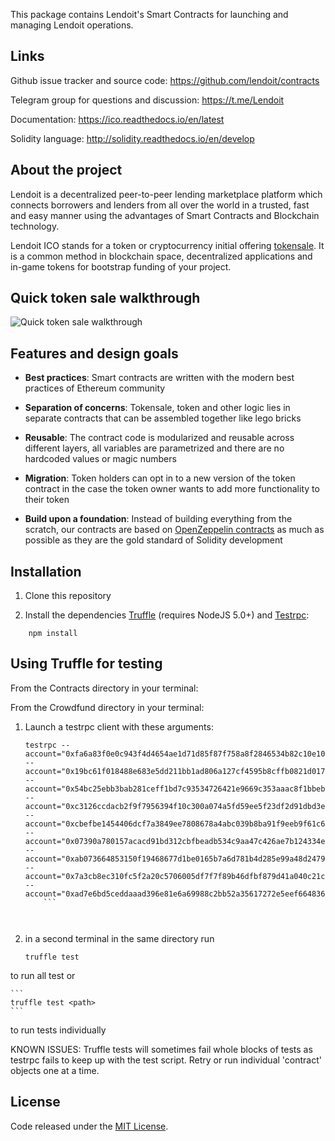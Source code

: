 This package contains Lendoit's Smart Contracts for launching and managing Lendoit operations.


## Links

Github issue tracker and source code: <https://github.com/lendoit/contracts>

Telegram group for questions and discussion: https://t.me/Lendoit

Documentation: <https://ico.readthedocs.io/en/latest>

Solidity language: http://solidity.readthedocs.io/en/develop


## About the project
Lendoit is a decentralized peer-to-peer lending marketplace platform which connects borrowers and lenders from all over the world in a trusted, fast and easy manner using the advantages of Smart Contracts and Blockchain technology. 

Lendoit ICO stands for a token or cryptocurrency initial offering [tokensale](https://tokenmarket.net/what-is/ico). It is a common method in blockchain space, decentralized applications and in-game tokens for bootstrap funding of your project.


## Quick token sale walkthrough

![Quick token sale walkthrough](https://ico.readthedocs.io/en/latest/_images/walkthrough.png)

## Features and design goals

* **Best practices**: Smart contracts are written with the modern best practices of Ethereum community

* **Separation of concerns**: Tokensale, token and other logic lies in separate contracts that can be assembled together like lego bricks

* **Reusable**: The contract code is modularized and reusable across different layers, all variables are parametrized and there are no hardcoded values or magic numbers

* **Migration**: Token holders can opt in to a new version of the token contract in the case the token owner wants to add more functionality to their token

* **Build upon a foundation**: Instead of building everything from the scratch, our contracts are based on [OpenZeppelin contracts](https://github.com/OpenZeppelin/zeppelin-solidity/) as much as possible as they are the gold standard of Solidity development

## Installation

1. Clone this repository

2. Install the dependencies [Truffle](https://github.com/ConsenSys/truffle) (requires NodeJS 5.0+) and [Testrpc](https://github.com/ethereumjs/testrpc):
```
    npm install
``` 


## Using Truffle for testing

From the Contracts directory in your terminal:

From the Crowdfund directory in your terminal:

1. Launch a testrpc client with these arguments:
    ```
    testrpc --account="0xfa6a83f0e0c943f4d4654ae1d71d85f87f758a8f2846534b82c10e1070cf2e7a,1000000000000000000000000000000000000000000000"testrpc --account="0x19bc61f018488e683e5dd211bb1ad806a127cf4595b8cffb0821d017d4dee2bb,1000000000000000000000000000000000000000000000"testrpc --account="0x54bc25ebb3bab281ceff1bd7c93534726421e9669c353aaac8f1bbeb21be05c9,1000000000000000000000000000000000000000000000"testrpc --account="0xc3126ccdacb2f9f7956394f10c300a074a5fd59ee5f23df2d91dbd3e2510820e,1000000000000000000000000000000000000000000000"testrpc --account="0xcbefbe1454406dcf7a3849ee7808678a4abc039b8ba91f9eeb9f61c6ede803b4,1000000000000000000000000000000000000000000000"testrpc --account="0x07390a780157acacd91bd312cbfbeadb534c9aa47c426ae7b124334e5bbf3001,1000000000000000000000000000000000000000000000"testrpc --account="0xab073664853150f19468677d1be0165b7a6d781b4d285e99a48d24798b6001b0,1000000000000000000000000000000000000000000000"testrpc --account="0x7a3cb8ec310fc5f2a20c5706005df7f7f89b46dfbf879d41a040c21c61c21863,1000000000000000000000000000000000000000000000"testrpc --account="0xad7e6bd5ceddaaad396e81e6a69988c2bb52a35617272e5eef664836a7cf87d7,1000000000000000000000000000000000000000000000"
        ```



2. in a second terminal in the same directory run 
    ```
    truffle test
    ```

to run all test or

    ```
    truffle test <path>
    ```

to run tests individually
    

KNOWN ISSUES: Truffle tests will sometimes fail whole blocks of tests as testrpc fails to keep up with the test script. Retry or run individual 'contract' objects one at a time.

## License
Code released under the [MIT License](https://github.com/OpenZeppelin/zeppelin-solidity/blob/master/LICENSE).



